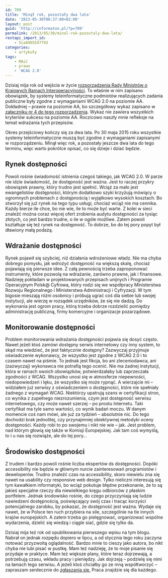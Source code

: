 ```yaml
---
id: 709
title: 'Minął rok, pozostały dwa lata'
date: '2013-05-30T08:37:00+02:00'
layout: post
guid: 'http://informaton.pl/?p=709'
permalink: /2013/05/30/minal-rok-pozostaly-dwa-lata/
restapi_import_id:
    - 5ca8405547793
categories:
    - artykuły
tags:
    - MAiC
    - prawo
    - 'WCAG 2.0'
---
```


Dzisiaj mija rok od wejścia w życie [rozporządzenia Rady Ministrów o Krajowych Ramach Interoperacyjności](http://informaton.pl/?p=9). To właśnie w nim zapisano obowiązek, by systemy teleinformatyczne podmiotów realizujących zadania publiczne były zgodne z wymaganiami WCAG 2.0 na poziomie AA. Dokładniej – prawie na poziomie AA, bo szczegółowy wykaz zapisano w [załączniku nr 4 do tego rozporządzenia](http://informaton.pl/?p=614). Wykaz nie zawiera wszystkich kryteriów sukcesu na poziomie AA. Roczicowo naszły mnie refleksje na temat wdrażania tych przepisów.

Okres przejściowy kończy się za dwa lata. Po 30 maja 2015 roku wszystkie systemy teleinformatyczne muszą być zgodne z wymaganiami zapisanymi w rozporządzeniu. Minął więc rok, a pozostały jeszcze dwa lata do tego terminu, więc warto pokrótce opisać, co się dzieje i dziać będzie.

## Rynek dostępności

Powoli rośnie świadomość istnienia czegoś takiego, jak WCAG 2.0. W parze nie idzie świadomość, że dostępność jest ważna. Jest to raczej przykry obowiązek prawny, który trudno jest spełnić. Wciąż za mało jest ewangelistów dostępności, którym dodatkowo szyki krzyżują mówiący o ogromnych problemach z dostępnością i wyjątkowo wysokich kosztach. Bo stworzył się już rynek na tego typu usługi, chociaż wciąż nie ma cennika. Każdy bierze ile chce, bo nie wie, ile to może być warte. Z kolei w sieci znaleźć można coraz więcej ofert zrobienia audytu dostępności za tysiąc złotych, co jest bardzo trudne, o ile w ogóle możliwe. Zatem powoli kształtuje się też rynek na dostępność. To dobrze, bo do tej pory popyt był dławiony małą podażą.

## Wdrażanie dostępności

Rynek pojawił się szybciej, niż działania wdrożeniowe władz. Nie ma chyba dobrego pomysłu, jak wdrożyć dostępność na większą skalę, chociaż pojawiają się pierwsze idee. Z całą pewnością trzeba zaproponować instrumenty, które pozwolą na wdrażanie, zarówno prawne, jak i finansowe. Nadzieję pokładam w projektowanych przepisach unijnych i Programie Operacyjnym Polsk@ Cyfrowa, który rodzi się we współpracy Ministerstwa Rozwoju Regionalnego i Ministerstwa Administracji i Cyfryzacji. W tym bigosie mieszają różni osobnicy i próbują ugrać coś dla siebie lub swojej instytucji, ale wierzę w rozsądek urzędników, że się nie dadzą. Do wykonania jest ogrom pracy, którą trzeba dobrze rozdzielić pomiędzy administrację publiczną, firmy komercyjne i organizacje pozarządowe.

## Monitorowanie dostępności

Problem monitorowania wdrażania dostępności pojawia się dosyć często. Nawet jeżeli ktoś zamówi dostępny serwis internetowy czy inny system, to skąd ma wiedzieć, że jest faktycznie dostępny? Zazwyczaj przyjmuje oświadczenie wykonawcy, że wszystko jest zgodne z WCAG 2.0 i to czasem nawet na piśmie. To jednak jest fikcja, bo ani zleceniodawca, ani (zazwyczaj) wykonawca nie potrafią tego ocenić. Nie ma żadnej instytucji, która w ramach swoich obowiązków, potwierdzałaby lub zaprzeczała zgodności z WCAG. Wszystko unosi się w atmosferze niepewności, niedopowiedzeń i lęku, że wszystko się może rypnąć. A wierzajcie mi – widziałem już serwisy z oświadczeniem o dostępności, które nie spełniały żadnego z wymagań WCAG. Niektórzy upatrują szans w certyfikacji stron, co wynika z zupełnego niezrozumienia, czym jest dostępność serwisu internetowego, czy może nawet szerzej – po prostu Internetu. Taki certyfikat ma tyle samo wartości, co wynik badań moczu. W danym momencie coś nam mówi, ale już za tydzień – absolutnie nic. Do tego dochodzi brak jednolitej, czy przynajmniej obiektywnej metodyki oceny dostępności. Każdy robi to po swojemu i nikt nie wie – jak. Jest problem, nad którym głowią się także w Komisji Europejskiej. Jak tam coś wymyślą, to i u nas się rozwiąże, ale do tej pory…

## Środowisko dostępności

Z trudem i bardzo powoli rośnie liczba ekspertów ds dostępności. Dopóki accessibility nie będzie w głównym nurcie zainteresowań programistów i deweloperów. Trudno znaleźć czas na accessibility, skoro niewielu zna się nawet na usability czy responsive web design. Tylko nieliczni interesują się tym kawałkiem informatyki, bo wciąż pokutuje błędne przekonanie, że to są jakieś specjalne rzeczy dla niewielkiego kręgu odbiorców z płaskim portfelem. Jednak środowisko rośnie, do czego przyczyniają się ludzie nawiedzeni dostępnością, poświęcający swój czas i tracąc korzyści potencjalnego zarobku, by pokazać, że dostępność jest ważna. Wydaje się nawet, że w Polsce ten ruch przybiera na sile, szczególnie na tle innych krajów europejskich. A zatem trzeba go pielęgnować, organizować wspólne wydarzenia, dzielić się wiedzą i ciągle siać, gdzie się tylko da.

Dzisiaj mija też rok od opublikowania pierwszego wpisu na tym blogu. Nabrał on jednak rozpędu dopiero w lipcu, a od stycznia tego roku zaczyna notować przyzwoitą oglądalność. Bardzo mnie to cieszy jako autora, bo nikt chyba nie lubi pisać w pustkę. Mam też nadzieję, że to moje pisanie się przydaje w praktyce. Mam też większe plany, które teraz dojrzewają, a potrzebują czasu, wkładu pracy i pieniędzy. Jak dojrzeją – podzielę się nimi na łamach tego serwisu. A jeżeli ktoś chciałby go ze mną współtworzyć – zapraszam serdecznie do [zgłaszania się.](http://informaton.pl/?page_id=196) Praca znajdzie się dla każdego.
